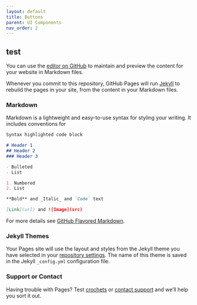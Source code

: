 ```yaml
---
layout: default
title: Buttons
parent: UI Components
nav_order: 2
---
```




## test

You can use the [editor on GitHub](https://github.com/bitpaint/bitcoin-tutos/edit/gh-pages/index.md) to maintain and preview the content for your website in Markdown files.

Whenever you commit to this repository, GitHub Pages will run [Jekyll](https://jekyllrb.com/) to rebuild the pages in your site, from the content in your Markdown files.

### Markdown

Markdown is a lightweight and easy-to-use syntax for styling your writing. It includes conventions for

```markdown
Syntax highlighted code block

# Header 1
## Header 2
### Header 3

- Bulleted
- List

1. Numbered
2. List

**Bold** and _Italic_ and `Code` text

[Link](url) and ![Image](src)
```

For more details see [GitHub Flavored Markdown](https://guides.github.com/features/mastering-markdown/).

### Jekyll Themes

Your Pages site will use the layout and styles from the Jekyll theme you have selected in your [repository settings](https://github.com/bitpaint/bitcoin-tutos/settings). The name of this theme is saved in the Jekyll `_config.yml` configuration file.

### Support or Contact

Having trouble with Pages? Test [crochets](https://bitpaint.club) or [contact support](https://support.github.com/contact) and we’ll help you sort it out.
